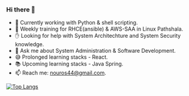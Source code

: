 ### Hi there 👋

<!--
**nou-ros/nou-ros** is a ✨ _special_ ✨ repository because its `README.md` (this file) appears on your GitHub profile.

Here are some ideas to get you started:
-->
<!-- ![](https://komarev.com/ghpvc/?username=nou-ros) -->

- 🔭 Currently working with Python & shell scripting.
- 🌱 Weekly training for RHCE(ansible) & AWS-SAA in Linux Pathshala.
- ✋ Looking for help with System Architechture and System Security knowledge.
- 💬 Ask me about System Administration & Software Development.
- 😅 Prolonged learning stacks - React.
- 📚 Upcoming learning stacks - Java Spring.
- 📫 Reach me: nouros44@gmail.com.
<!-- - 🔬 On weekdays working on django-rest-framework. -->


[![Top Langs](https://github-readme-stats.vercel.app/api/top-langs/?username=nou-ros&layout=compact&langs_count=15&theme=default)](https://github.com/DenverCoder1/github-readme-streak-stats)

<!-- ![ny's GitHub stats](https://github-readme-stats.vercel.app/api?username=nou-ros&show_icons=true)
 -->
<!-- [![GitHub Streak](https://github-readme-streak-stats.herokuapp.com?user=nou-ros&theme=gotham&date_format=M%20j%5B%2C%20Y%5D)](https://github.com/DenverCoder1/github-readme-streak-stats)
 -->

